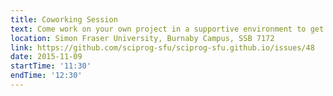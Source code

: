 ```yaml
---
title: Coworking Session
text: Come work on your own project in a supportive environment to get (and give) help from your peers!
location: Simon Fraser University, Burnaby Campus, SSB 7172
link: https://github.com/sciprog-sfu/sciprog-sfu.github.io/issues/48
date: 2015-11-09
startTime: '11:30'
endTime: '12:30'
---
```

